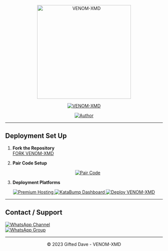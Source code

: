 <p align="center">
  <img src="https://files.catbox.moe/u1hquf.jpg" alt="VENOM-XMD" width="300"/>
</p>

<p align="center">
  <a href="#"><img title="VENOM-XMD" src="https://img.shields.io/badge/VENOM--XMD-green?colorA=%23ff0000&colorB=%23017e40&style=for-the-badge"></a>
</p>

<p align="center">
  <a href="https://github.com/giftdee"><img title="Author" src="https://img.shields.io/badge/Author-Developer--Dave-red.svg?style=for-the-badge&logo=github"></a>
</p>

---

## Deployment Set Up

1. **Fork the Repository**  
   [FORK VENOM-XMD](https://github.com/giftdee/VENOM-XMD/fork)

2. **Pair Code Setup**  
   <p align="center">
     <a href="https://dacmvexmd-pair-site.onrender.com/">
       <img src="https://img.shields.io/badge/Pair--Code-green?style=for-the-badge" alt="Pair Code">
     </a>
   </p>


3. **Deployment Platforms**  
<p align="center">
  <a href="https://bot-hosting.net/?aff=1370480585960587298">
    <img src="https://img.shields.io/badge/Premium--Hosting-blue?style=for-the-badge" alt="Premium Hosting">
  </a>
  <a href="https://dashboard.katabump.com/auth/login#ce51a9">
    <img src="https://img.shields.io/badge/KataBump--Dashboard-purple?style=for-the-badge" alt="KataBump Dashboard">
  </a>
  <a href="https://heroku.com/deploy?template=https://github.com/giftdee/VENOM-XMD">
    <img src="https://img.shields.io/badge/Launch-Heroku-blue?style=for-the-badge&logo=heroku" alt="Deploy VENOM-XMD">
  </a>
</p>

---


## Contact / Support

[![WhatsApp Channel](https://img.shields.io/badge/Join-Channel-green?style=for-the-badge&logo=whatsapp)](https://whatsapp.com/channel/0029VbApvFQ2Jl84lhONkc3k)  
[![WhatsApp Group](https://img.shields.io/badge/Join-Group-green?style=for-the-badge&logo=whatsapp)](https://chat.whatsapp.com/CaPeB0sVRTrL3aG6asYeAC)  

---

<p align="center">© 2023 Gifted Dave - VENOM-XMD</p>